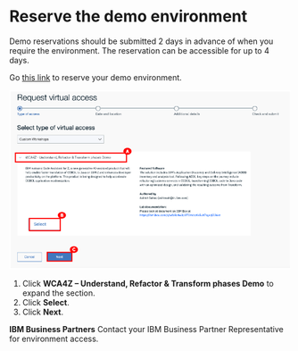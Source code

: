 # Reserve the demo environment

Demo reservations should be submitted 2 days in advance of when you require the environment. The reservation can be accessible for up to 4 days.

Go <a href="https://zva.wdc1a.cirrus.ibm.com/workshoptemplate?id=a354090dd4e46f36a71e90eacf7abd12" target="_blank">this link</a> to reserve your demo environment.

![](images/reserve1.png)

1. Click **WCA4Z – Understand, Refactor & Transform phases Demo** to expand the section.
2. Click **Select**.
3. Click **Next**.

**IBM Business Partners** 
Contact your IBM Business Partner Representative for environment access. 
